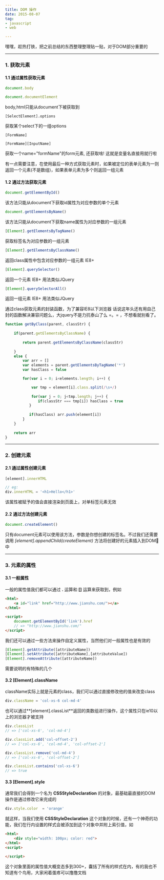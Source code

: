 ```yaml
---
title: DOM 操作
date: 2015-08-07
tag:
- javascript
- web

---
```

嘿嘿，趁热打铁，把之前总结的东西整理整理贴一贴，对于DOM部分重要的

---

### 1.  获取元素

#### 1.1 通过属性获取元素

``` js
document.body

document.documentElement 
```  

body,html只能从document下被获取到 

```
[SelectElement].options
```

获取某个select下的一组options

```
[FormName]

[FormName][InputName]
```

获取一个name="formName"的form元素, 还获取啥! 这就是变量名直接用就行啦

有一点需要注意，在使用最后一种方式获取元素时，如果被定位的表单元素为一则返回一个元素(不是数组)，如果表单元素为多个则返回一组元素


#### 1.2 通过方法获取元素

``` js
document.getElementById()
```
该方法只能从document下获取id属性为对应参数的单个元素

``` js
document.getElementsByName()
```
该方法只能从document下获取name属性为对应参数的一组元素

``` js
[Element].getElementsByTagName()
```
获取标签名为对应参数的一组元素

``` js
[Element].getElementsByClassName()
```
返回class属性中包含对应参数的一组元素 IE8+ 
``` js
[Element].querySelector()
```

返回一个元素 IE8+ 用法类似JQuery 

``` js
[Element].querySelectorAll()
```
 返回一组元素 IE8+ 用法类似JQuery 


通过class获取元素的封装函数，为了兼容IE8以下浏览器
话说这年头还有用自己封的函数解决兼容问题么，大jquery不是力抗泰山了么 =。= ，不想看就别看了。
``` js
function getByClass(parent, classStr) {
    
    if(parent.getElementsByClassName) {
        
        return parent.getElementsByClassName(classStr)
    
    }
    else {
        var arr = []
        var elements = parent.getElementsByTagName('*')
        var hasClass = false

        for(var i = 0; i<elements.length; i++) {

            var tmp = element[i].class.split(/\s+/)
            
            for(var j = 0; j<tmp.length; j++) {
               if(classStr === tmp[i]) hasClass = true 
           }
           
           if(hasClass) arr.push(element[i])
        }
    }
    
    return arr
}
```



---
### 2. 创建元素

#### 2.1 通过属性创建元素 

``` js
[element].innerHTML

// eg:
div.innerHTML = '<h1>Hello</h1>'
```
该属性被赋予的值会直接渲染到页面上，对单标签元素无效
#### 2.2 通过方法创建元素 

``` js
document.createElement()
```
只有document元素可以使用该方法，参数是你想创建的标签名。不过我们还需要调用 *[element].appendChild(createElement)* 方法将创建好的元素插入到DOM🌲中

---
### 3. 元素的属性
#### 3.1 一般属性
一般的属性值我们都可以通过 **.** 运算和 **[]** 运算来获取到，例如
``` html
<html>
    <a id="link" href="http://www.jianshu.com/"></a>
</html>

<script>
    document.getElementById('link').href
    // => "http://www.jianshu.com/"
</script>
```

我们还可以通过一些方法来操作自定义属性，当然他们对一般属性也是有效的

``` js
[Element].getAttribute([attributeName])
[Element].setAttribute([attributeName],[attributeValue])
[Element].removeAttribute([attributeName]) 
```
需要说明的有特殊的几个

#### 3.2 [Element].className
className实际上就是元素的class，我们可以通过直接修改他的值来改变class

``` js
div.className = 'col-xs-6 col-md-4'
``` 
也可以通过**[element].classList**返回的类数组进行操作，这个属性只在ie10以上的浏览器才被支持

``` js
div.classList
// => ['col-xs-6', 'col-md-4']

div.classList.add('col-offset-2')
// => ['col-xs-6', 'col-md-4', 'col-offset-2']

div.classList.remove('col-md-4')
// => ['col-xs-6', 'col-offset-2']

div.classList.contains('col-xs-6')
// => true
```

#### 3.3 [Element].style

通常我们会得到一个名为 **CSSStyleDeclaration** 的对象，最基础最直接的DOM操作是通过修改它来完成的

```javascript
div.style.color  = 'orange'
```

就这样，当我们使用 **CSSStyleDeclaration** 这个对象的时候，还有一个神奇的功能，我们在行内设置的样式会被添加到这个对象中并附上索引值，如

``` html
<html>
    <div style="width: 100px; color: red">
</html>
<script>

</script>
```

这个对象里面的属性值大概变态多到300+，囊括了所有的样式在内，有的我也不知道有个鸟用，大家闲着蛋疼可以撸撸文档

